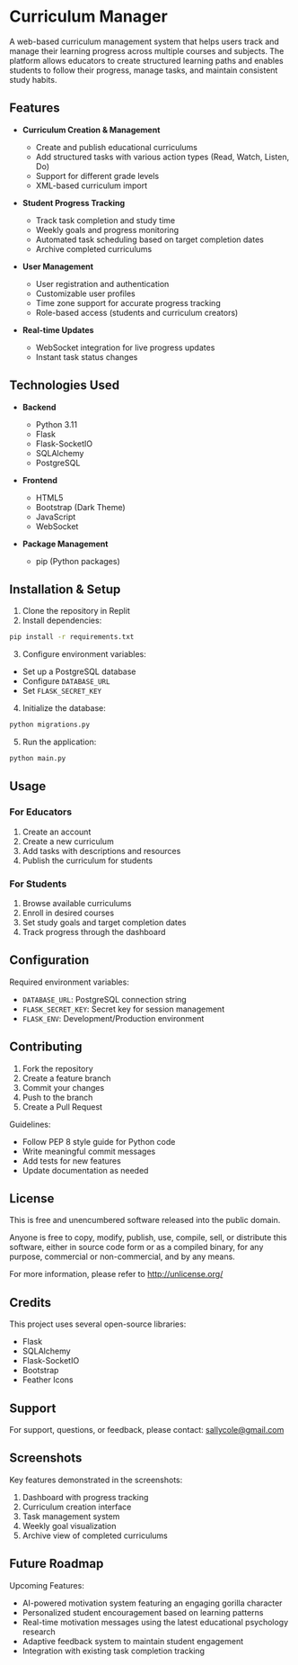 
# Curriculum Manager

A web-based curriculum management system that helps users track and manage their learning progress across multiple courses and subjects. The platform allows educators to create structured learning paths and enables students to follow their progress, manage tasks, and maintain consistent study habits.

## Features

- **Curriculum Creation & Management**
  - Create and publish educational curriculums
  - Add structured tasks with various action types (Read, Watch, Listen, Do)
  - Support for different grade levels
  - XML-based curriculum import

- **Student Progress Tracking**
  - Track task completion and study time
  - Weekly goals and progress monitoring
  - Automated task scheduling based on target completion dates
  - Archive completed curriculums

- **User Management**
  - User registration and authentication
  - Customizable user profiles
  - Time zone support for accurate progress tracking
  - Role-based access (students and curriculum creators)

- **Real-time Updates**
  - WebSocket integration for live progress updates
  - Instant task status changes

## Technologies Used

- **Backend**
  - Python 3.11
  - Flask
  - Flask-SocketIO
  - SQLAlchemy
  - PostgreSQL

- **Frontend**
  - HTML5
  - Bootstrap (Dark Theme)
  - JavaScript
  - WebSocket

- **Package Management**
  - pip (Python packages)

## Installation & Setup

1. Clone the repository in Replit
2. Install dependencies:
```sh
pip install -r requirements.txt
```

3. Configure environment variables:
- Set up a PostgreSQL database
- Configure `DATABASE_URL`
- Set `FLASK_SECRET_KEY`

4. Initialize the database:
```sh
python migrations.py
```

5. Run the application:
```sh
python main.py
```

## Usage

### For Educators
1. Create an account
2. Create a new curriculum
3. Add tasks with descriptions and resources
4. Publish the curriculum for students

### For Students
1. Browse available curriculums
2. Enroll in desired courses
3. Set study goals and target completion dates
4. Track progress through the dashboard

## Configuration

Required environment variables:
- `DATABASE_URL`: PostgreSQL connection string
- `FLASK_SECRET_KEY`: Secret key for session management
- `FLASK_ENV`: Development/Production environment

## Contributing

1. Fork the repository
2. Create a feature branch
3. Commit your changes
4. Push to the branch
5. Create a Pull Request

Guidelines:
- Follow PEP 8 style guide for Python code
- Write meaningful commit messages
- Add tests for new features
- Update documentation as needed

## License

This is free and unencumbered software released into the public domain.

Anyone is free to copy, modify, publish, use, compile, sell, or distribute this software, either in source code form or as a compiled binary, for any purpose, commercial or non-commercial, and by any means.

For more information, please refer to <http://unlicense.org/>

## Credits

This project uses several open-source libraries:
- Flask
- SQLAlchemy
- Flask-SocketIO
- Bootstrap
- Feather Icons

## Support

For support, questions, or feedback, please contact: sallycole@gmail.com

## Screenshots

Key features demonstrated in the screenshots:
1. Dashboard with progress tracking
2. Curriculum creation interface
3. Task management system
4. Weekly goal visualization
5. Archive view of completed curriculums

## Future Roadmap

Upcoming Features:
- AI-powered motivation system featuring an engaging gorilla character
- Personalized student encouragement based on learning patterns
- Real-time motivation messages using the latest educational psychology research
- Adaptive feedback system to maintain student engagement
- Integration with existing task completion tracking

